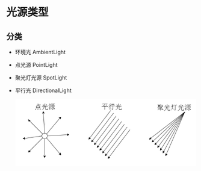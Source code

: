 # 光源类型

## 分类

+ 环境光 AmbientLight
+ 点光源 PointLight
+ 聚光灯光源 SpotLight
+ 平行光 DirectionalLight

  ![光源分类](../images/光源分类.jpg)
